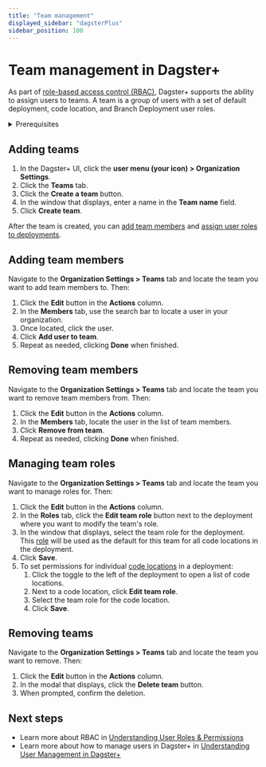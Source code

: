 ```yaml
---
title: "Team management"
displayed_sidebar: "dagsterPlus"
sidebar_position: 100
---
```


# Team management in Dagster+

As part of [role-based access control (RBAC)](/dagster-plus/access/rbac/user-roles-permissions), Dagster+ supports the ability to assign users to teams. A team is a group of users with a set of default deployment, code location, and Branch Deployment user roles.

<details>
  <summary>Prerequisites</summary>

To complete the steps in this guide, you'll need:

- A Dagster+ Pro plan
- Dagster+ [Organization Admin permissions](/dagster-plus/access/rbac/user-roles-permissions):
   - In your organization, and
   - For the deployments where you want to manage teams

</details>


## Adding teams

1. In the Dagster+ UI, click the **user menu (your icon) > Organization Settings**.
2. Click the **Teams** tab.
3. Click the **Create a team** button.
4. In the window that displays, enter a name in the **Team name** field.
5. Click **Create team**.

After the team is created, you can [add team members](#adding-team-members) and [assign user roles to deployments](#managing-team-roles).

## Adding team members

Navigate to the **Organization Settings > Teams** tab and locate the team you want to add team members to. Then:

1. Click the **Edit** button in the **Actions** column.
2. In the **Members** tab, use the search bar to locate a user in your organization.
3. Once located, click the user.
4. Click **Add user to team**.
5. Repeat as needed, clicking **Done** when finished.

## Removing team members

Navigate to the **Organization Settings > Teams** tab and locate the team you want to remove team members from. Then:

1. Click the **Edit** button in the **Actions** column.
2. In the **Members** tab, locate the user in the list of team members.
3. Click **Remove from team**.
4. Repeat as needed, clicking **Done** when finished.

## Managing team roles

Navigate to the **Organization Settings > Teams** tab and locate the team you want to manage roles for. Then:

1. Click the **Edit** button in the **Actions** column.
2. In the **Roles** tab, click the **Edit team role** button next to the deployment where you want to modify the team's role.
3. In the window that displays, select the team role for the deployment. This [role](/dagster-plus/access/rbac/user-roles-permissions) will be used as the default for this team for all code locations in the deployment.
4. Click **Save**.
5. To set permissions for individual [code locations](/dagster-plus/access/rbac/user-roles-permissions) in a deployment:
    1. Click the toggle to the left of the deployment to open a list of code locations.
    2. Next to a code location, click **Edit team role**.
    3. Select the team role for the code location.
    4. Click **Save**.

## Removing teams

Navigate to the **Organization Settings > Teams** tab and locate the team you want to remove. Then:

1. Click the **Edit** button in the **Actions** column.
2. In the modal that displays, click the **Delete team** button.
3. When prompted, confirm the deletion.

## Next steps

- Learn more about RBAC in [Understanding User Roles & Permissions](/dagster-plus/access/rbac/user-roles-permissions)
- Learn more about how to manage users in Dagster+ in [Understanding User Management in Dagster+](/dagster-plus/access/rbac/users)
